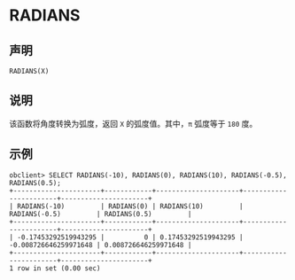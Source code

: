 RADIANS
============================



声明
-----------------------

```unknow
RADIANS(X)
```



说明
-----------------------

该函数将角度转换为弧度，返回 `X` 的弧度值。其中，`π` 弧度等于 `180` 度。

示例
-----------------------

```unknow
obclient> SELECT RADIANS(-10), RADIANS(0), RADIANS(10), RADIANS(-0.5), RADIANS(0.5);
+----------------------+------------+---------------------+-----------------------+----------------------+
| RADIANS(-10)         | RADIANS(0) | RADIANS(10)         | RADIANS(-0.5)         | RADIANS(0.5)         |
+----------------------+------------+---------------------+-----------------------+----------------------+
| -0.17453292519943295 |          0 | 0.17453292519943295 | -0.008726646259971648 | 0.008726646259971648 |
+----------------------+------------+---------------------+-----------------------+----------------------+
1 row in set (0.00 sec)
```
